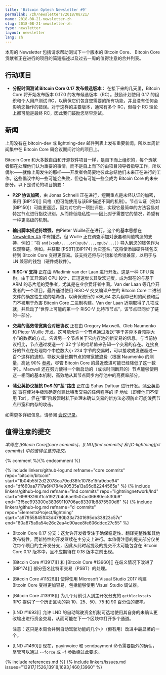 ```yaml
---
title: 'Bitcoin Optech Newsletter #9'
permalink: /zh/newsletters/2018/08/21/
name: 2018-08-21-newsletter-zh
slug: 2018-08-21-newsletter-zh
type: newsletter
layout: newsletter
lang: zh
---
```


本周的 Newsletter 包括请求帮助测试下一个版本的 Bitcoin Core、
Bitcoin Core 贡献者正在进行的项目的简短描述以及过去一周的值得注意的合并列表。

## 行动项目

- **<!--allocate-time-to-test-bitcoin-core-0.17-release-candidates-->分配时间测试 Bitcoin Core 0.17 发布候选版本：**
  在接下来的几天里，Bitcoin Core 将开始发布版本 0.17.0 的发布候选版本（RC）。鼓励计划使用 0.17 的组织和个人用户测试 RC，以确保它们包含您需要的所有功能，并且没有任何会影响您操作的错误。对于这样的主要版本，通常有多个 RC，但每个 RC 理论上都可能是最终 RC，因此我们鼓励您尽早测试。

## 新闻

上周没有在 bitcoin-dev 或 lightning-dev 邮件列表上发布重要新闻，所以本周新闻集中在 Bitcoin Core 周会议期间讨论的项目上。

Bitcoin Core 和大多数自由和开源软件项目一样，是自下而上组织的，每个贡献者都在处理他们认为重要的事情，而不是自上而下的由项目领导者指导工作，所以偶尔——就像上周发生的那样——开发者会简要地彼此总结他们未来正在进行的工作。这些倡议中的一些可能会失败，但也有可能一些会成为 Bitcoin Core 的未来部分。以下是讨论的项目摘要：

- **<!--p2p-protocol-encryption-->P2P 协议加密**，由 Jonas Schnelli 正在进行，短期重点是未经认证的加密，采用 [BIP151][] 风格（但可能使用与该BIP描述不同的机制）。节点认证（例如 [BIP150]）可能更遥远，因为对它的一项批评是，实现它最简单的方法容易对特定节点进行指纹识别，从而降低隐私性——因此对于需要它的情况，希望有一种更高级的机制。

- **<!--output-script-descriptors-enhancements-->输出脚本描述符增强**，由Pieter Wuille正在进行。这个的基本思想在 [Newsletter #5][news5 news] 中有描述，但 Wuille 正在调查添加对嵌套和阈值构造的支持，例如：“将 `and(xpub/...,or(xpub/...,xpub/...))` 导入到您的钱包作为仅观察链，例如，并获取 [PSBT][BIP174] 为它签名。”这将使添加硬件钱包支持到 Bitcoin Core 变得更容易。该支持还将与时锁和哈希锁兼容，以用于与 LN 兼容的钱包（硬件或软件）。

- **<!--risc-v-support-->RISC-V 支持** 正在由 Wladimir van der Laan 进行开发。这是一种 CPU 架构，由于其开源的 CPU 设计，正迅速增长其受欢迎度，成为潜在的与基于 ARM 的芯片组的竞争者，尤其是在业余爱好者中间。Van der Laan 等几位开发者的一个项目，最终通过使用 RISC-V 交叉编译产生的 Bitcoin Core 二进制文件的确定性生成的哈希值，以确保流行的 x86_64 芯片组中已知的问题和后门不被用于危害 Bitcoin Core 二进制构建。Van der Laan 近期取得了几项成就，并启动了“世界上可能的第一个 RISC-V 比特币节点”，该节点已同步了链的一部分。

- **<!--bandwidth-efficient-set-reconciliation-protocol-for-transactions-->交易的高效带宽集合对账协议** 正在由 Gregory Maxwell、Gleb Naumenko 和 Pieter Wuille 开发。这可能允许一个节点通过发送“等于差异本身预期大小”的数据的方式，告诉另一个节点关于它内存池的新交易的信息。与当前协议相比，节点通过发送一个 32 字节的哈希值来告知一个交易的存在。连接良好的节点在处理每个中位数大小 224 字节的交易时，可以接收或发送超过一百个这样的通知，导致大量长期节点的带宽被浪费（根据 Naumenko 的测量，高达 90% [参考][nmnkgl relay]，尽管 Bitcoin Core 的最近改进可能已经降低了这一数字）。Maxwell 还在努力使得一个新启动的（或长时间断开的）节点能够使用这一相同的基本机制，高效地从其节点同步内存池中的高费率部分。

- **<!--dandelion-protocol-dos-resistant-stem-routing-->蒲公英协议抵抗 DoS 的“茎”路由** 正在由 Suhas Daftuar 进行开发。[蒲公英协议][Dandelion protocol] 旨在使对手极难确定创建比特币交易的任何程序的 IP 地址（即使他们不使用 Tor），但在“茎”阶段暂时私下处理未确认交易的新方法必须防止可能浪费节点带宽和内存的攻击。

如需更多详细信息，请参阅 [会议记录][2018-08-16 meeting log]。

## 值得注意的提交

*本周在 [Bitcoin Core][core commits]、[LND][lnd commits] 和 [C-lightning][cl commits] 中的值得注意的提交。*

{% comment %}<!-- 依我看来，c-lightning 本周只有 6 次提交，主要是小的文档更新，因此没有新闻报道。我仍然会在上面提及它们，以便下周易于复制/粘贴。-harding -->{% endcomment %}

{% include linkers/github-log.md
  refname="core commits"
  repo="bitcoin/bitcoin"
  start="1b04b55f2d22078ca79cd38fc1078e15fa9cbe94"
  end="df660aa7717a6f4784e90535a13a95d82244565a"
%}
{% include linkers/github-log.md
  refname="lnd commits"
  repo="lightningnetwork/lnd"
  start="6989316b11c51922b4c6ae3507ac06680ec530b9"
  end="3f5ec993300e38369110706ac83301b8875500d6"
%}
{% include linkers/github-log.md
  refname="cl commits"
  repo="ElementsProject/lightning"
  start="a97955845ff43d4780b33a7301695db33823c57c"
  end="80a875a9a54e26c2ea4c90aee8fe606ddcc27c55"
%}

- Bitcoin Core 0.17 分支：这允许开发者专注于确保稳定性、翻译完整性和其他发布特性，而新特性的开发继续在主分支上进行。本值得注意的提交部分仅关注每个项目的主开发分支，因此从此时起提及的提交不太可能包含在 Bitcoin Core 0.17 版本中，且不应期待在 0.18 版本之前出现。

- [Bitcoin Core #13917][] 和 [Bitcoin Core #13960][] 在歧义情况下改进了 [BIP174][] 部分签名比特币交易（PSBT）的处理。

- [Bitcoin Core #11526][] 使得使用 Microsoft Visual Studio 2017 构建 Bitcoin Core 变得更加容易，包括能够使用 Visual Studio 调试器。

- [Bitcoin Core #13918][] 为几个月前引入到主开发分支的 `getblockstats` RPC 提供了一个历史区块的第 10、25、50、75 和 90 百分位的费率。

- [LND #1693][] 允许 LND 的自动驾驶资金机制可选地使用其自身的未确认更改输出进行资金交易，从而可能在下一个区块中打开多个通道。

    注意：这只是本周合并到自动驾驶功能的几个小（但有用）改进中最显著的一个。

- [LND #1460][] 现在，payinvoice 和 sendpayment 命令需要额外的确认，尽管可以通过 `--force` 或 `-f` 参数绕过此要求。

{% include references.md %}
{% include linkers/issues.md issues="13917,11526,13918,1693,1460,13960" %}

[news5 news]: /zh/newsletters/2018/07/24/#新闻
[dandelion protocol]: https://arxiv.org/abs/1701.04439
[2018-08-16 meeting log]: http://www.erisian.com.au/meetbot/bitcoin-core-dev/2018/bitcoin-core-dev.2018-08-16-19.03.log.html
[nmnkgl relay]: https://lists.linuxfoundation.org/pipermail/bitcoin-dev/2018-April/015863.html